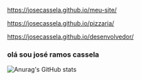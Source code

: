https://josecassela.github.io/meu-site/


https://josecassela.github.io/pizzaria/

https://josecassela.github.io/desenvolvedor/



### olá sou josé ramos cassela



![Anurag's GitHub stats](https://github-readme-stats.vercel.app/api?username=josecassela&show_icons=true&theme=radical)







          
